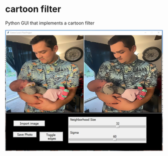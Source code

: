 # cartoon filter
 Python GUI that implements a cartoon filter
 
![imgageprocessing](https://github.com/connorlowe90/cartoon-filter/blob/main/Result%20images/GUI.JPG)
